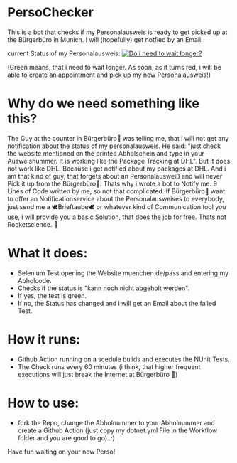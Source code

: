 


# PersoChecker 
This is a bot that checks if my Personalausweis is ready to get picked up at the Bürgerbüro in Munich. I will (hopefully) get notfied by an Email.

current Status of my Personalausweis:
[![Do i need to wait longer?](https://github.com/echtlersebastian/PersoChecker/actions/workflows/dotnet.yml/badge.svg)](https://github.com/echtlersebastian/PersoChecker/actions/workflows/dotnet.yml)

(Green means, that i need to wait longer. As soon, as it turns red, i will be able to create an appointment and pick up my new Personalausweis!)

# Why do we need something like this?
The Guy at the counter in Bürgerbüro🤡 was telling me, that i will not get any notification about the status of my personalausweis. He said: "just check the website mentioned on the printed Abholschein and type in your Ausweisnummer. It is working like the Package Tracking at DHL". But it does not work like DHL. Because i get notified about my packages at DHL. And i am that kind of guy, that forgets about an Personalausweiß and will never Pick it up from the Bürgerbüro🤡. Thats why i wrote a bot to Notify me.
9 Lines of Code written by me, so not that complicated. If Bürgerbüro🤡 want to offer an Notificationservice about the Personalausweises to everybody, just send me a 🕊Brieftaube🕊 or whatever kind of Communication tool you use, i will provide you a basic Solution, that does the job for free. Thats not Rocketscience. 🚀


# What it does:
 - Selenium Test opening the Website muenchen.de/pass and entering my Abholcode.
 - Checks if the status is "kann noch nicht abgeholt werden". 
 - If yes, the test is green. 
 - If no, the Status has changed and i will get an Email about the failed Test.
 
# How it runs:
 - Github Action running on a scedule builds and executes the NUnit Tests. 
 - The Check runs every 60 minutes (i think, that higher frequent executions will just break the Internet at Bürgerbüro 🤡)
 
# How to use:
 - fork the Repo, change the Abholnummer to your Abholnummer and create a Github Action (just copy my dotnet.yml File in the Workflow folder and you are good to go). :)
 
 Have fun waiting on your new Perso!

